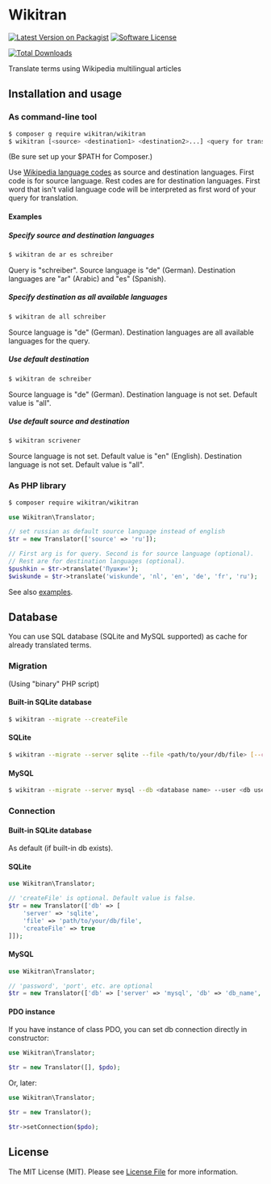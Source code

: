 # Wikitran

[![Latest Version on Packagist][ico-version]][link-packagist]
[![Software License][ico-license]](LICENSE.md)
<!-- [![Build Status][ico-travis]][link-travis] -->
<!-- [![Coverage Status][ico-scrutinizer]][link-scrutinizer] -->
<!-- [![Quality Score][ico-code-quality]][link-code-quality] -->
[![Total Downloads][ico-downloads]][link-downloads]

Translate terms using Wikipedia multilingual articles

## Installation and usage

### As command-line tool

``` bash
$ composer g require wikitran/wikitran
$ wikitran [<source> <destination1> <destination2>...] <query for translation>
```
(Be sure set up your $PATH for Composer.)

Use [Wikipedia language codes](https://meta.wikimedia.org/wiki/List_of_Wikipedias#All_Wikipedias_ordered_by_number_of_articles) as source and destination languages.
First code is for source language. Rest codes are for destination languages.
First word that isn't valid language code will be interpreted as first word of your query for translation.

#### Examples

##### Specify source and destination languages

``` bash
$ wikitran de ar es schreiber
```
Query is "schreiber". Source language is "de" (German). Destination languages are "ar" (Arabic) and "es" (Spanish).

##### Specify destination as all available languages

``` bash
$ wikitran de all schreiber
```
Source language is "de" (German). Destination languages are all available languages for the query.

##### Use default destination

``` bash
$ wikitran de schreiber
```
Source language is "de" (German). Destination language is not set. Default value is "all".

##### Use default source and destination

``` bash
$ wikitran scrivener
```
Source language is not set. Default value is "en" (English). Destination language is not set. Default value is "all".

### As PHP library

``` bash
$ composer require wikitran/wikitran
```

``` php
use Wikitran\Translator;

// set russian as default source language instead of english
$tr = new Translator(['source' => 'ru']);

// First arg is for query. Second is for source language (optional).
// Rest are for destination languages (optional).
$pushkin = $tr->translate('Пушкин');
$wiskunde = $tr->translate('wiskunde', 'nl', 'en', 'de', 'fr', 'ru');
```
See also [examples](examples).

## Database

You can use SQL database (SQLite and MySQL supported) as cache for already translated terms.

### Migration

(Using "binary" PHP script)

#### Built-in SQLite database

``` bash
$ wikitran --migrate --createFile
```

#### SQLite

``` bash
$ wikitran --migrate --server sqlite --file <path/to/your/db/file> [--createFile]
```

#### MySQL

``` bash
$ wikitran --migrate --server mysql --db <database name> --user <db user> [--host <host>] [--port <port>] [--password <password>] [--charset <charset>]
```

### Connection

#### Built-in SQLite database

As default (if built-in db exists).

#### SQLite

``` php
use Wikitran\Translator;

// 'createFile' is optional. Default value is false.
$tr = new Translator(['db' => [
    'server' => 'sqlite',
    'file' => 'path/to/your/db/file',
    'createFile' => true
]]);
```

#### MySQL

``` php
use Wikitran\Translator;

// 'password', 'port', etc. are optional
$tr = new Translator(['db' => ['server' => 'mysql', 'db' => 'db_name', 'user' => 'db_user']]);
```

#### PDO instance

If you have instance of class PDO, you can set db connection directly in constructor:
``` php
use Wikitran\Translator;

$tr = new Translator([], $pdo);
```
Or, later:
``` php
use Wikitran\Translator;

$tr = new Translator();

$tr->setConnection($pdo);
```

## License

The MIT License (MIT). Please see [License File](LICENSE.md) for more information.

[ico-version]: https://img.shields.io/packagist/v/wikitran/wikitran.svg?style=flat-square
[ico-license]: https://img.shields.io/badge/license-MIT-brightgreen.svg?style=flat-square
<!-- [ico-travis]: https://img.shields.io/travis/wikitran/wikitran/master.svg?style=flat-square -->
<!-- [ico-scrutinizer]: https://img.shields.io/scrutinizer/coverage/g/wikitran/wikitran.svg?style=flat-square -->
<!-- [ico-code-quality]: https://img.shields.io/scrutinizer/g/wikitran/wikitran.svg?style=flat-square -->
[ico-downloads]: https://img.shields.io/packagist/dt/wikitran/wikitran.svg?style=flat-square

[link-packagist]: https://packagist.org/packages/wikitran/wikitran
<!-- [link-travis]: https://travis-ci.org/wikitran/wikitran -->
<!-- [link-scrutinizer]: https://scrutinizer-ci.com/g/wikitran/wikitran/code-structure -->
<!-- [link-code-quality]: https://scrutinizer-ci.com/g/wikitran/wikitran -->
[link-downloads]: https://packagist.org/packages/wikitran/wikitran
[link-author]: https://github.com/kilych
<!-- [link-contributors]: ../../contributors -->

<!-- 

## Change log

Please see [CHANGELOG](CHANGELOG.md) for more information on what has changed recently.

## Structure

If any of the following are applicable to your project, then the directory structure should follow industry best practises by being named the following.

```
bin/        
config/
src/
tests/
vendor/
```

## Contributing

Please see [CONTRIBUTING](CONTRIBUTING.md) and [CONDUCT](CONDUCT.md) for details.

## Security

If you discover any security related issues, please email kilych@zoho.com instead of using the issue tracker.

## Credits

- [kilych][link-author]
- [All Contributors][link-contributors]
-->
